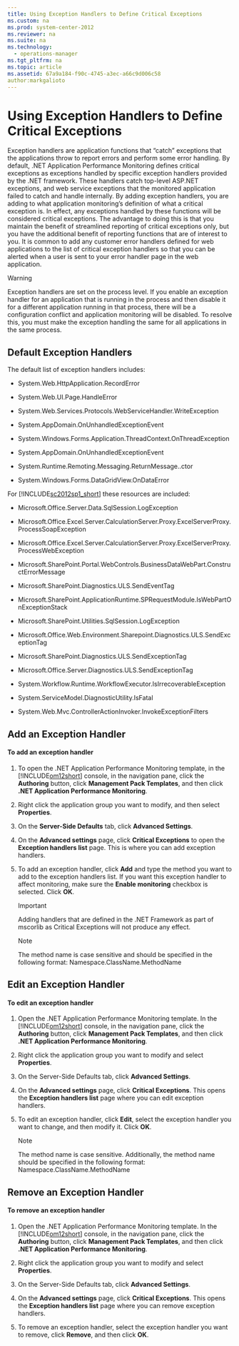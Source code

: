 ```yaml
---
title: Using Exception Handlers to Define Critical Exceptions
ms.custom: na
ms.prod: system-center-2012
ms.reviewer: na
ms.suite: na
ms.technology: 
  - operations-manager
ms.tgt_pltfrm: na
ms.topic: article
ms.assetid: 67a9a184-f90c-4745-a3ec-a66c9d006c58
author:markgalioto
---
```

# Using Exception Handlers to Define Critical Exceptions
Exception handlers are application functions that “catch” exceptions that the applications throw to report errors and perform some error handling. By default, .NET Application Performance Monitoring defines critical exceptions as exceptions handled by specific exception handlers provided by the .NET framework. These handlers catch top\-level ASP.NET exceptions, and web service exceptions that the monitored application failed to catch and handle internally. By adding exception handlers, you are adding to what application monitoring’s definition of what a critical exception is. In effect, any exceptions handled by these functions will be considered critical exceptions. The advantage to doing this is that you maintain the benefit of streamlined reporting of critical exceptions only, but you have the additional benefit of reporting functions that are of interest to you. It is common to add any customer error handlers defined for web applications to the list of critical exception handlers so that you can be alerted when a user is sent to your error handler page in the web application.  
  
> [!WARNING]  
> Exception handlers are set on the process level. If you enable an exception handler for an application that is running in the process and then disable it for a different application running in that process, there will be a configuration conflict and application monitoring will be disabled. To resolve this, you must make the exception handling the same for all applications in the same process.  
  
## Default Exception Handlers  
The default list of exception handlers includes:  
  
-   System.Web.HttpApplication.RecordError  
  
-   System.Web.UI.Page.HandleError  
  
-   System.Web.Services.Protocols.WebServiceHandler.WriteException  
  
-   System.AppDomain.OnUnhandledExceptionEvent  
  
-   System.Windows.Forms.Application.ThreadContext.OnThreadException  
  
-   System.AppDomain.OnUnhandledExceptionEvent  
  
-   System.Runtime.Remoting.Messaging.ReturnMessage..ctor  
  
-   System.Windows.Forms.DataGridView.OnDataError  
  
For [!INCLUDE[sc2012sp1_short](../../om/manage/includes/sc2012sp1_short_md.md)] these resources are included:  
  
-   Microsoft.Office.Server.Data.SqlSession.LogException  
  
-   Microsoft.Office.Excel.Server.CalculationServer.Proxy.ExcelServerProxy.ProcessSoapException  
  
-   Microsoft.Office.Excel.Server.CalculationServer.Proxy.ExcelServerProxy.ProcessWebException  
  
-   Microsoft.SharePoint.Portal.WebControls.BusinessDataWebPart.ConstructErrorMessage  
  
-   Microsoft.SharePoint.Diagnostics.ULS.SendEventTag  
  
-   Microsoft.SharePoint.ApplicationRuntime.SPRequestModule.IsWebPartOnExceptionStack  
  
-   Microsoft.SharePoint.Utilities.SqlSession.LogException  
  
-   Microsoft.Office.Web.Environment.Sharepoint.Diagnostics.ULS.SendExceptionTag  
  
-   Microsoft.SharePoint.Diagnostics.ULS.SendExceptionTag  
  
-   Microsoft.Office.Server.Diagnostics.ULS.SendExceptionTag  
  
-   System.Workflow.Runtime.WorkflowExecutor.IsIrrecoverableException  
  
-   System.ServiceModel.DiagnosticUtility.IsFatal  
  
-   System.Web.Mvc.ControllerActionInvoker.InvokeExceptionFilters  
  
## Add an Exception Handler  
  
#### To add an exception handler  
  
1.  To open the .NET Application Performance Monitoring template, in the [!INCLUDE[om12short](../../om/manage/includes/om12short_md.md)] console, in the navigation pane, click the **Authoring** button, click **Management Pack Templates**, and then click **.NET Application Performance Monitoring**.  
  
2.  Right click the application group you want to modify, and then select **Properties**.  
  
3.  On the **Server\-Side Defaults** tab, click **Advanced Settings**.  
  
4.  On the **Advanced settings** page, click **Critical Exceptions** to open the **Exception handlers list** page. This is where you can add exception handlers.  
  
5.  To add an exception handler, click **Add** and type the method you want to add to the exception handlers list. If you want this exception handler to affect monitoring, make sure the **Enable monitoring** checkbox is selected. Click **OK**.  
  
    > [!IMPORTANT]  
    > Adding handlers that are defined in the .NET Framework as part of mscorlib as Critical Exceptions will not produce any effect.  
  
    > [!NOTE]  
    > The method name is case sensitive and should be specified in the following format: Namespace.ClassName.MethodName  
  
## Edit an Exception Handler  
  
#### To edit an exception handler  
  
1.  Open the .NET Application Performance Monitoring template. In the [!INCLUDE[om12short](../../om/manage/includes/om12short_md.md)] console, in the navigation pane, click the **Authoring** button, click **Management Pack Templates**, and then click **.NET Application Performance Monitoring**.  
  
2.  Right click the application group you want to modify and select **Properties**.  
  
3.  On the Server\-Side Defaults tab, click **Advanced Settings**.  
  
4.  On the **Advanced settings** page, click **Critical Exceptions**. This opens the **Exception handlers list** page where you can edit exception handlers.  
  
5.  To edit an exception handler, click **Edit**, select the exception handler you want to change, and then modify it. Click **OK**.  
  
    > [!NOTE]  
    > The method name is case sensitive. Additionally, the method name should be specified in the following format: Namespace.ClassName.MethodName  
  
## Remove an Exception Handler  
  
#### To remove an exception handler  
  
1.  Open the .NET Application Performance Monitoring template. In the [!INCLUDE[om12short](../../om/manage/includes/om12short_md.md)] console, in the navigation pane, click the **Authoring** button, click **Management Pack Templates**, and then click **.NET Application Performance Monitoring**.  
  
2.  Right click the application group you want to modify and select **Properties**.  
  
3.  On the Server\-Side Defaults tab, click **Advanced Settings**.  
  
4.  On the **Advanced settings** page, click **Critical Exceptions**. This opens the **Exception handlers list** page where you can remove exception handlers.  
  
5.  To remove an exception handler, select the exception handler you want to remove, click **Remove**, and then click **OK**.  
  
